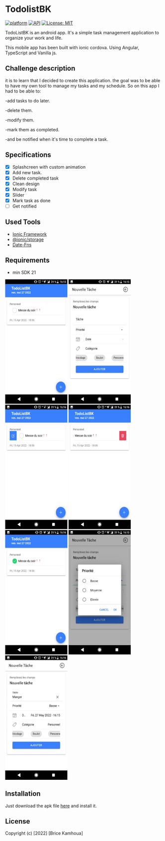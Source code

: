 # TodolistBK

[![platform](https://img.shields.io/badge/platform-Android-yellow.svg)](https://www.android.com)
[![API](https://img.shields.io/badge/API-21%2B-brightgreen.svg?style=plastic)](https://android-arsenal.com/api?level=21)
[![License: MIT](https://img.shields.io/badge/License-MIT-red.svg)](https://opensource.org/licenses/MIT)

TodoListBK is an android app. It's a simple task management application to organize your work and life.

This mobile app has been built with ionic cordova. Using Angular, TypeScript and Vanilla js.

<a name="description"></a>

## Challenge description

it is to learn that I decided to create this application. the goal was to be able to have my own tool to manage my tasks and my schedule. So on this app I had to be able to: 

-add tasks to do later.

-delete them. 

-modify them.

-mark them as completed.

-and be notified when it's time to complete a task.

<a name="specifications"></a>

## Specifications

- [x] Splashcreen with custom animation
- [x] Add new task.
- [x] Delete completed task
- [x] Clean design
- [x] Modify task
- [x] Slider
- [x] Mark task as done 
- [ ] Get notified

<a name="tools"></a>

## Used Tools

- [Ionic Framework](https://ionicframework.com)
- [@ionic/storage](https://ionicframework.com/docs/angular/storage)
- [Date-Fns](https://date-fns.org/)

<a name="requirements"></a>

## Requirements

- min SDK 21

<a name="images"></a>
<img src="https://github.com/bricekk/todolistbk/blob/master/imgReadme/2.jpeg" width="200" height="400"/>
<img src="https://github.com/bricekk/todolistbk/blob/master/imgReadme/3.jpeg" width="200" height="400"/>
<img src="https://github.com/bricekk/todolistbk/blob/master/imgReadme/4.jpeg" width="200" height="400"/>
<img src="https://github.com/bricekk/todolistbk/blob/master/imgReadme/5.jpeg" width="200" height="400"/>
<img src="https://github.com/bricekk/todolistbk/blob/master/imgReadme/6.jpeg" width="200" height="400"/>
<img src="https://github.com/bricekk/todolistbk/blob/master/imgReadme/8.jpeg" width="200" height="400"/>
<img src="https://github.com/bricekk/todolistbk/blob/master/imgReadme/index.jpeg" width="200" height="400"/>



<a name="installation"></a>

## Installation

Just download the apk file [here]() and install it.

<a name="license"></a>

## License

Copyright (c) [2022] [Brice Kamhoua]
